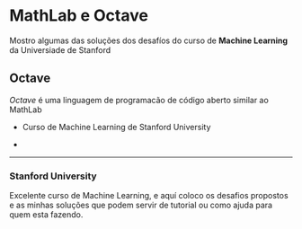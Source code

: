 # MathLab e Octave
 
Mostro algumas das soluções dos desafíos do curso de **Machine Learning** da Universiade de Stanford

## Octave

_Octave_ é uma linguagem de programacão de código aberto similar ao MathLab

* Curso de Machine Learning de Stanford University

*
___

### Stanford University

Excelente curso de Machine Learning, e aquí coloco os desafios propostos e as minhas soluções que podem servir de tutorial ou como ajuda para quem esta fazendo.

